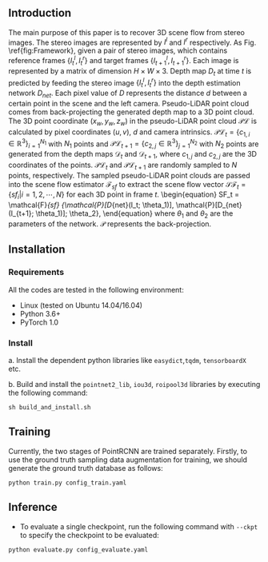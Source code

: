  ## Introduction
The main purpose of this paper is to recover 3D scene flow from stereo images. The stereo images are represented by $I^l$ and $I^r$ respectively. As Fig. \ref{fig:Framework}, given a pair of stereo images, which contains reference frames $\{I_{t}^l, I_{t}^r\}$ and target frames $\{I_{t+1}^l, I_{t+1}^r\}$. Each image is represented by a matrix of dimension $H\times W\times 3$. Depth map $D_t$ at time $t$ is predicted by feeding the stereo image $\{I_{t}^l, I_{t}^r\}$ into the depth estimation network $D_{net}$. Each pixel value of $D$ represents the distance $d$ between a certain point in the scene and the left camera. Pseudo-LiDAR point cloud comes from back-projecting the generated depth map to a 3D point cloud. The 3D point coordinate $(x_w, y_w, z_w)$ in the pseudo-LiDAR point cloud $\mathcal{PL}$ is calculated by pixel coordinates $(u, v)$, $d$ and camera intrinsics. $\mathcal{PL}_t = \{c_{1,i}\in{\mathbb{R}^3}\}_{i=1}^{N_1}$ with $N_1$ points and $\mathcal{PL}_{t+1} = \{c_{2,j}\in{\mathbb{R}^3}\}_{j=1}^{N_2}$ with $N_2$ points are generated from the depth maps $\mathcal{D}_t$ and $\mathcal{D}_{t+1}$, where $c_{1,j}$ and $c_{2,j}$ are the 3D coordinates of the points. $\mathcal{PL}_t$ and $\mathcal{PL}_{t+1}$ are randomly sampled to $N$ points, respectively. The sampled pseudo-LiDAR point clouds are passed into the scene flow estimator $\mathcal{F}_{sf}$ to extract the scene flow vector $\mathcal{SF}_t=\{sf_i|i=1,2,\cdots,N\}$ for each 3D point in frame $t$.
\begin{equation}
SF_t = \mathcal{F}_{sf} \{\mathcal{P}[D_{net}(I_t; \theta_1)], \mathcal{P}[D_{net}(I_{t+1}; \theta_1)]; \theta_2\},
\end{equation}
where $\theta_1$ and $\theta_2$ are the parameters of the network. $\mathcal{P}$ represents the back-projection.

## Installation
### Requirements
All the codes are tested in the following environment:
* Linux (tested on Ubuntu 14.04/16.04)
* Python 3.6+
* PyTorch 1.0

### Install


a. Install the dependent python libraries like `easydict`,`tqdm`, `tensorboardX ` etc.

b. Build and install the `pointnet2_lib`, `iou3d`, `roipool3d` libraries by executing the following command:
```shell
sh build_and_install.sh
```


## Training
Currently, the two stages of PointRCNN are trained separately. Firstly, to use the ground truth sampling data augmentation for training, we should generate the ground truth database as follows:
```
python train.py config_train.yaml
```

## Inference
* To evaluate a single checkpoint, run the following command with `--ckpt` to specify the checkpoint to be evaluated:
```
python evaluate.py config_evaluate.yaml
```
